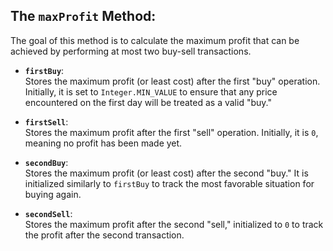 ## The `maxProfit` Method:

The goal of this method is to calculate the maximum profit that can be achieved by performing at most two buy-sell transactions.

- **`firstBuy`**:  
  Stores the maximum profit (or least cost) after the first "buy" operation. Initially, it is set to `Integer.MIN_VALUE` to ensure that any price encountered on the first day will be treated as a valid "buy."

- **`firstSell`**:  
  Stores the maximum profit after the first "sell" operation. Initially, it is `0`, meaning no profit has been made yet.

- **`secondBuy`**:  
  Stores the maximum profit (or least cost) after the second "buy." It is initialized similarly to `firstBuy` to track the most favorable situation for buying again.

- **`secondSell`**:  
  Stores the maximum profit after the second "sell," initialized to `0` to track the profit after the second transaction.
